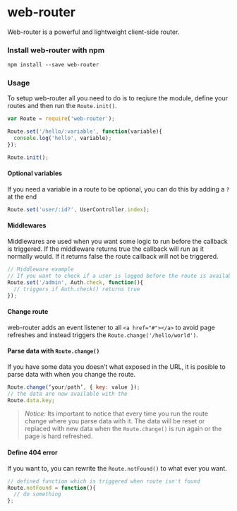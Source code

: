 # web-router

Web-router is a powerful and lightweight client-side router. 

### Install web-router with npm
```txt
npm install --save web-router
```


### Usage
To setup web-router all you need to do is to reqiure the module, define your routes and then run the `Route.init()`.
```js
var Route = require('web-router');

Route.set('/hello/:variable', function(variable){
  console.log('hello', variable);
});

Route.init();
```


#### Optional variables
If you need a variable in a route to be optional, you can do this by adding a `?` at the end
```js
Route.set('user/:id?', UserController.index);
```


#### Middlewares
Middlewares are used when you want some logic to run before the callback is triggered. If the middleware returns true the callback will run as it normally would. If it returns false the route callback will not be triggered.
```js
// Middleware example
// If you want to check if a user is logged before the route is available
Route.set('/admin', Auth.check, function(){
  // triggers if Auth.check() returns true
}); 
```  


#### Change route
web-router adds an event listener to all `<a href="#"></a>` to avoid page refreshes and instead triggers the `Route.change('/hello/world')`. 

#### Parse data with `Route.change()`
If you have some data you doesn’t what exposed in the URL, it is posible to parse data with when you change the route.
```js
Route.change(‘your/path’, { key: value });
// the data are now available with the
Route.data.key;
```
> *Notice:* Its important to notice that every time you run the route change where you parse data with it. The data will be reset or replaced with new data when the `Route.change()` is run again or the page is hard refreshed.


#### Define 404 error
If you want to, you can rewrite the `Route.notFound()` to what ever you want.
```js
// defined function which is triggered when route isn't found
Route.notFound = function(){
  // do something
};
```
